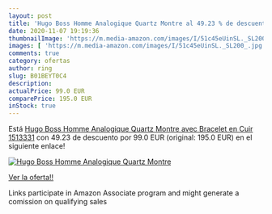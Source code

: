 ```yaml
---
layout: post
title: 'Hugo Boss Homme Analogique Quartz Montre al 49.23 % de descuento'
date: 2020-11-07 19:19:36
thumbnailImage: 'https://m.media-amazon.com/images/I/51c45eUinSL._SL200_.jpg'
images: [ 'https://m.media-amazon.com/images/I/51c45eUinSL._SL200_.jpg' ]
comments: true
category: ofertas
author: ring
slug: B01BEYT0C4
description:
actualPrice: 99.0 EUR
comparePrice: 195.0 EUR
inStock: true
---
```


Está [Hugo Boss Homme Analogique Quartz Montre avec Bracelet en Cuir 1513331](https://www.amazon.fr/dp/B01BEYT0C4/?tag=tolees0d-21) con 49.23 de descuento por 99.0 EUR (original: 195.0 EUR) en el siguiente enlace!

[![Hugo Boss Homme Analogique Quartz Montre](https://m.media-amazon.com/images/I/51c45eUinSL._SL200_.jpg)](https://www.amazon.fr/dp/B01BEYT0C4/?tag=tolees0d-21)

[Ver la oferta!!](https://www.amazon.fr/dp/B01BEYT0C4/?tag=tolees0d-21)

Links participate in Amazon Associate program and might generate a comission on qualifying sales


